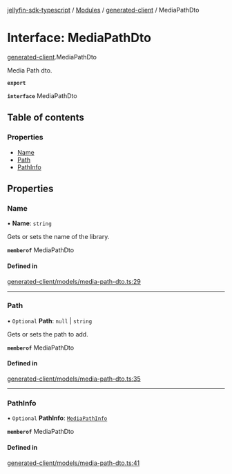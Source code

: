 [jellyfin-sdk-typescript](../README.md) / [Modules](../modules.md) / [generated-client](../modules/generated_client.md) / MediaPathDto

# Interface: MediaPathDto

[generated-client](../modules/generated_client.md).MediaPathDto

Media Path dto.

**`export`**

**`interface`** MediaPathDto

## Table of contents

### Properties

- [Name](generated_client.MediaPathDto.md#name)
- [Path](generated_client.MediaPathDto.md#path)
- [PathInfo](generated_client.MediaPathDto.md#pathinfo)

## Properties

### Name

• **Name**: `string`

Gets or sets the name of the library.

**`memberof`** MediaPathDto

#### Defined in

[generated-client/models/media-path-dto.ts:29](https://github.com/thornbill/jellyfin-sdk-typescript/blob/350a9a5/src/generated-client/models/media-path-dto.ts#L29)

___

### Path

• `Optional` **Path**: ``null`` \| `string`

Gets or sets the path to add.

**`memberof`** MediaPathDto

#### Defined in

[generated-client/models/media-path-dto.ts:35](https://github.com/thornbill/jellyfin-sdk-typescript/blob/350a9a5/src/generated-client/models/media-path-dto.ts#L35)

___

### PathInfo

• `Optional` **PathInfo**: [`MediaPathInfo`](generated_client.MediaPathInfo.md)

**`memberof`** MediaPathDto

#### Defined in

[generated-client/models/media-path-dto.ts:41](https://github.com/thornbill/jellyfin-sdk-typescript/blob/350a9a5/src/generated-client/models/media-path-dto.ts#L41)
